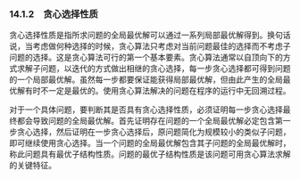 ### 14.1.2　贪心选择性质

贪心选择性质是指所求问题的全局最优解可以通过一系列局部最优解得到。换句话说，当考虑做何种选择的时候，贪心算法只考虑对当前问题最佳的选择而不考虑子问题的选择。这是贪心算法可行的第一个基本要素。贪心算法通常以自顶向下的方式求解子问题，以迭代的方式做出相继的贪心选择，每一步贪心选择都可得到问题的一个局部最优解。虽然每一步都要保证能获得局部最优解，但由此产生的全局最优解有时不一定是最优的。使用贪心算法解决的问题在程序的运行中无回溯过程。

对于一个具体问题，要判断其是否具有贪心选择性质，必须证明每一步贪心选择最终都会导致问题的全局最优解。首先证明存在问题的一个全局最优解必定包含第一步贪心选择，然后证明在一步贪心选择后，原问题简化为规模较小的类似子问题，即可继续使用贪心选择。当一个问题的全局最优解包含其子问题的全局最优解时，称此问题具有最优子结构性质。问题的最优子结构性质是该问题可用贪心算法求解的关键特征。

